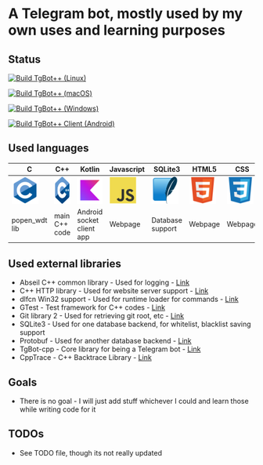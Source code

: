 # A Telegram bot, mostly used by my own uses and learning purposes

## Status
[![Build TgBot++ (Linux)](https://github.com/Royna2544/c_cpp_telegrambot/actions/workflows/linux_test.yml/badge.svg)](https://github.com/Royna2544/c_cpp_telegrambot/actions/workflows/linux_test.yml)

[![Build TgBot++ (macOS)](https://github.com/Royna2544/c_cpp_telegrambot/actions/workflows/macos_test.yml/badge.svg?event=push)](https://github.com/Royna2544/c_cpp_telegrambot/actions/workflows/macos_test.yml)

[![Build TgBot++ (Windows)](https://github.com/Royna2544/c_cpp_telegrambot/actions/workflows/windows_test.yml/badge.svg)](https://github.com/Royna2544/c_cpp_telegrambot/actions/workflows/windows_test.yml)

[![Build TgBot++ Client (Android)](https://github.com/Royna2544/c_cpp_telegrambot/actions/workflows/android_client_test.yml/badge.svg)](https://github.com/Royna2544/c_cpp_telegrambot/actions/workflows/android_client_test.yml)

## Used languages
| C | C++ | Kotlin | Javascript | SQLite3 | HTML5 | CSS | SCSS | PHP |
|-- | --- | ------ | ---------- | --- | ----- | --- | ---- | --- |
| <img src="www/resources/devicons/c-original.svg" title="C"  alt="C" width="55" height="55"/>|<img src="www/resources/devicons/cplusplus-original.svg" title="C++"  alt="C++" width="55" height="55"/>|<img src="www/resources/devicons/kotlin-original.svg" title="Kotlin"  alt="Kotlin" width="55" height="55"/>|<img src="www/resources/devicons/javascript-original.svg" title="Javascript" alt="Javascript" width="55" height="55"/>|<img src="https://github.com/devicons/devicon/blob/master/icons/sqlite/sqlite-original.svg" title="SQLite"  alt="SQLite" width="55" height="55"/>|<img src="https://github.com/devicons/devicon/blob/master/icons/html5/html5-original.svg" title="HTML5"  alt="HTML5" width="55" height="55"/>|<img src="https://github.com/devicons/devicon/blob/master/icons/css3/css3-original.svg" title="CSS"  alt="CSS" width="55" height="55"/>|<img src="www/resources/devicons/sass-original.svg" title="SCSS"  alt="SCSS" width="55" height="55"/>| <img src="www/resources/devicons/php-original.svg" title="PHP"  alt="PHP" width="55" height="55"/>|
| popen_wdt lib | main C++ code | Android socket client app | Webpage | Database support | Webpage | Webpage | Webpage | Webpage |

## Used external libraries
- Abseil C++ common library - Used for logging - [Link](https://github.com/abseil/abseil-cpp)
- C++ HTTP library - Used for website server support - [Link](https://github.com/yhirose/cpp-httplib)
- dlfcn Win32 support - Used for runtime loader for commands - [Link](https://github.com/dlfcn-win32/dlfcn-win32)
- GTest - Test framework for C++ codes - [Link](https://github.com/google/googletest)
- Git library 2 - Used for retrieving git root, etc - [Link](https://github.com/libgit2/libgit2)
- SQLite3 - Used for one database backend, for whitelist, blacklist saving support
- Protobuf - Used for another database backend - [Link](https://github.com/protocolbuffers/protobuf)
- TgBot-cpp - Core library for being a Telegram bot - [Link](https://github.com/reo7sp/tgbot-cpp)
- CppTrace - C++ Backtrace Library - [Link](https://github.com/jeremy-rifkin/cpptrace)

## Goals
- There is no goal - I will just add stuff whichever I could and learn those while writing code for it

## TODOs
- See TODO file, though its not really updated
